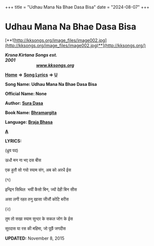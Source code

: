 +++
title = "Udhau Mana Na Bhae Dasa Bisa"
date = "2024-08-07"
+++

# Udhau Mana Na Bhae Dasa Bisa
[**![http://kksongs.org/image_files/image002.jpg](http://kksongs.org/image_files/image002.jpg)**](http://kksongs.org/)

**_Krsna Kirtana Songs est. 2001_**                                                                                                                                                 **_www.kksongs.org_**

[**Home**](http://kksongs.org/) **⇒** [**Song Lyrics**](http://kksongs.org/lyrics.html) **⇒** [**U**](http://kksongs.org/songs/song_u.html)

**Song Name: Udhau Mana Na Bhae Dasa Bisa**

**Official Name: None**

**Author:** [**Sura Dasa**](http://kksongs.org/authors/list/suradasa.html)

**Book Name: [Bhramargita](http://kksongs.org/authors/literature/bhramargita.html)**

**Language:** [**Braja Bhasa**](http://kksongs.org/language/list/braja_bhasa.html)

**[A](http://kksongs.org/songs/u/udhaumananabhaedasabisa.html)**

**LYRICS:**

(ध्रुव पद)

ऊधौ मन ना भए दस बीस

एक हुतौ सो गयो स्याम संग, अब को अरधै ईस

(१)

इन्द्रिन सिथिल  भयीं कैसो बिन, ज्यों देही बिन सीस

असा लगी रहत तनु खासा जीजौं कोटि बरीस

(२)

तुम तो सखा स्याम सुन्दर के सकल जोग के ईस

सूरदास या रस की महिमा, जो पूछैं जगदीस

**UPDATED:** November 8, 2015